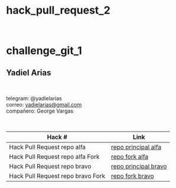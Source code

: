# hack_pull_request_2
<br/>

# challenge_git_1

## Yadiel Arias
<br/>

telegram: @yadielarias
<br/>
correo: yadielarias@gmail.com
<br/>
compañero: George Vargas

<br/>


| Hack # | Link |
| ------ | ------ |
| Hack Pull Request repo alfa | [repo principal alfa](https://github.com/DavidCodec/hg_2_alfa) |
| Hack Pull Request repo alfa Fork| [repo fork alfa](https://github.com/ydaco7/hg_2_alfa) |
| Hack Pull Request repo bravo| [repo principal bravo](https://github.com/ydaco7/hg_2_bravo) |
| Hack Pull Request repo bravo Fork| [repo fork bravo](https://github.com/DavidCodec/hg_2_bravo) |

